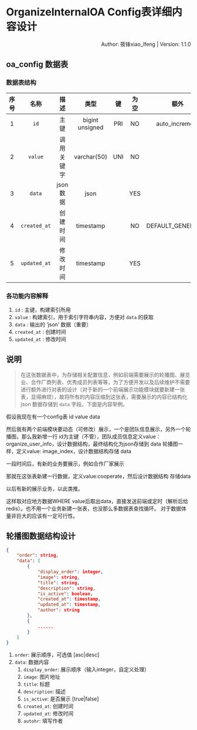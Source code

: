 # OrganizeInternalOA Config表详细内容设计

<div align=right>Author: 筱锋xiao_lfeng | Version: 1.1.0</div>

## oa_config 数据表

### 数据表结构


| 序号 |     名称     |    描述    |      类型       |  键  | 为空 |       额外        |      默认值       |
| :--: | :----------: | :--------: | :-------------: | :--: | :--: | :---------------: | :---------------: |
|  1   |     `id`     |    主键    | bigint unsigned | PRI  |  NO  |  auto_increment   |                   |
|  2   |   `value`    | 调用关键字 |   varchar(50)   | UNI  |  NO  |                   |                   |
|  3   |    `data`    |  json数据  |      json       |      | YES  |                   |                   |
|  4   | `created_at` |  创建时间  |    timestamp    |      |  NO  | DEFAULT_GENERATED | CURRENT_TIMESTAMP |
|  5   | `updated_at` |  修改时间  |    timestamp    |      | YES  |                   |                   |


### 各功能内容解释

1. `id` : 主键，构建索引所用
2. `value` : 构建索引，用于索引字符串内容，方便对 `data` 的获取
3. `data` : 输出的 ‘json’ 数据（重要）
4. `created_at` : 创建时间
5. `updated_at` : 修改时间



## 说明

> 在这张数据表中，为存储相关配置信息，例如前端需要展示的轮播图、展览业、合作厂商列表、优秀成员列表等等，为了方便开发以及后续维护不需要进行额外进行对表的设计（对于新的一个前端展示功能模块就要新建一张表，显得麻烦），故将所有的内容压缩到这张表，需要展示的内容已结构化 json 数据存储到 `data` 字段。下面是内容举例。

假设我现在有一个config表
id    value    data

然后我有两个前端模块要动态（可修改）展示，一个是团队信息展示，另外一个轮播图，那么我新增一行
id为主键（不管），团队成员信息定义value：organize_user_info，设计数据结构，最终结构化为json存储到 data
轮播图一样，定义value: image_index，设计数据结构存储 data

一段时间后，有新的业务要展示，例如合作厂家展示

那就在这张表新建一行数据，定义value:cooperate，然后设计数据结构 存储data

以后有新的展示业务，以此类推。

这样取对应地方数据WHERE value后取出data，直接发送前端或定时（解析后给redis）。也不用一个业务新建一张表，也没那么多数据表查找循环。
对于数据体量非巨大的应该有一定可行性。



## 轮播图数据结构设计

```json
{
    "order": string,
    "data": [
        {
            "display_order": integer,
            "image": string,
            "title": string,
            "description": string,
            "is_active": boolean,
            "created_at": timestamp,
            "updated_at": timestamp,
            "author": string
        },
        {
            ......
        }
    ]
}
```

1. `order`: 展示顺序，可选值 [asc|desc]
2. `data`: 数据内容
   1. `display_order`: 展示顺序（输入integer，自定义处理）
   2. `image`: 图片地址
   3. `title`: 标题
   4. `description`: 描述
   5. `is_active`: 是否展示 [true|false]
   6. `created_at`: 创建时间
   7. `updated_at`: 修改时间
   8. `autohr`: 填写作者
